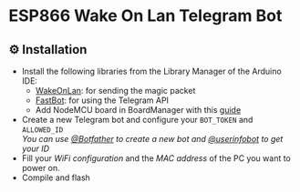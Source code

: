 # ESP866 Wake On Lan Telegram Bot




## ⚙️ Installation

- Install the following libraries from the Library Manager of the Arduino IDE:
  - [WakeOnLan](https://www.arduino.cc/reference/en/libraries/wakeonlan/): for sending the magic packet
  - [FastBot](https://www.arduino.cc/reference/en/libraries/fastbot/): for using the Telegram API
  - Add NodeMCU board in BoardManager with this [guide](https://www.instructables.com/Programming-ESP8266-ESP-12E-NodeMCU-Using-Arduino-/)
- Create a new Telegram bot and configure your `BOT_TOKEN` and `ALLOWED_ID`  
  _You can use [@Botfather](https://t.me/botfather) to create a new bot and [@userinfobot](https://t.me/userinfobot) to get your ID_
- Fill your _WiFi configuration_ and the _MAC address_ of the PC you want to power on.
- Compile and flash
